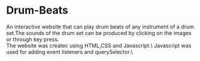 # Drum-Beats
An interactive website that can play drum beats of any instrument of a drum set.The sounds of the drum set can be produced by clicking on the images or through key press.\
The website was createc using HTML,CSS and Javascript.\ Javascript was used for adding event listeners and querySelector.\
